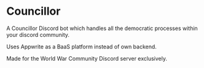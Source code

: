 # Councillor
A Councillor Discord bot which handles all the democratic processes within your discord community.

Uses Appwrite as a BaaS platform instead of own backend.

Made for the World War Community Discord server exclusively.
